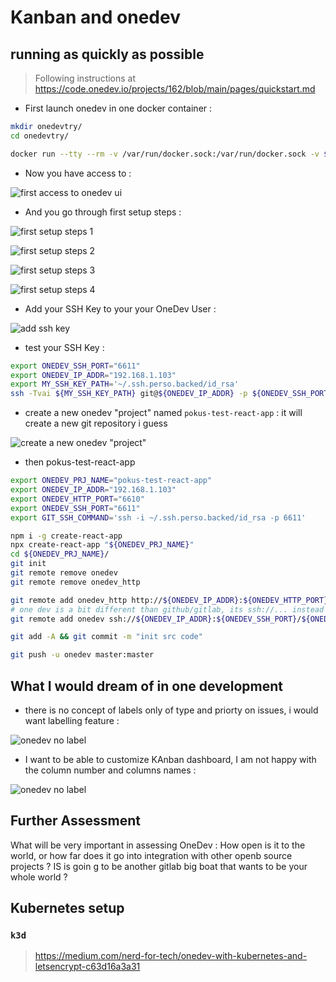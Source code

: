 # Kanban and onedev



## running as quickly as possible

> Following instructions at https://code.onedev.io/projects/162/blob/main/pages/quickstart.md

* First launch onedev in one docker container :

```bash
mkdir onedevtry/
cd onedevtry/

docker run --tty --rm -v /var/run/docker.sock:/var/run/docker.sock -v $(pwd)/onedev:/opt/onedev -p 6610:6610 -p 6611:6611 1dev/server

```

* Now you have access to :

![first access to onedev ui](./documentation/hugo/static/images/onedev/quickstart/onedev_ui_first_access.png)

* And you go through first setup steps :

![first setup steps 1](./documentation/hugo/static/images/onedev/quickstart/onedev_ui_first_access_step1.png)

![first setup steps 2](./documentation/hugo/static/images/onedev/quickstart/onedev_ui_first_access_step2.png)

![first setup steps 3](./documentation/hugo/static/images/onedev/quickstart/onedev_ui_first_access_step3.png)

![first setup steps 4](./documentation/hugo/static/images/onedev/quickstart/onedev_ui_first_access_step4.png)

* Add your SSH Key to your your OneDev User :


![add ssh key](./documentation/hugo/static/images/onedev/quickstart/onedev_add_ssh_key.png)

* test your SSH Key :


```bash
export ONEDEV_SSH_PORT="6611"
export ONEDEV_IP_ADDR="192.168.1.103"
export MY_SSH_KEY_PATH='~/.ssh.perso.backed/id_rsa'
ssh -Tvai ${MY_SSH_KEY_PATH} git@${ONEDEV_IP_ADDR} -p ${ONEDEV_SSH_PORT}

```

* create a new onedev "project" named `pokus-test-react-app` : it will create a new git repository i guess

![create a new onedev "project"](./documentation/hugo/static/images/onedev/quickstart/onedev-quickstart-create-first-repo.png)

* then pokus-test-react-app


```bash
export ONEDEV_PRJ_NAME="pokus-test-react-app"
export ONEDEV_IP_ADDR="192.168.1.103"
export ONEDEV_HTTP_PORT="6610"
export ONEDEV_SSH_PORT="6611"
export GIT_SSH_COMMAND='ssh -i ~/.ssh.perso.backed/id_rsa -p 6611'

npm i -g create-react-app
npx create-react-app "${ONEDEV_PRJ_NAME}"
cd ${ONEDEV_PRJ_NAME}/
git init
git remote remove onedev
git remote remove onedev_http

git remote add onedev_http http://${ONEDEV_IP_ADDR}:${ONEDEV_HTTP_PORT}/${ONEDEV_PRJ_NAME}
# one dev is a bit different than github/gitlab, its ssh://... instead of git@...
git remote add onedev ssh://${ONEDEV_IP_ADDR}:${ONEDEV_SSH_PORT}/${ONEDEV_PRJ_NAME}

git add -A && git commit -m "init src code"

git push -u onedev master:master

```

## What I would dream of in one development

* there is no concept of labels only of type and priorty on issues, i would want labelling feature :

![onedev no label ](./documentation/hugo/static/images/onedev/quickstart/onedev_issues_do_not_have_labels.png)

* I want to be able to customize KAnban dashboard, I am not happy with the column number and columns names :

![onedev no label](./documentation/hugo/static/images/onedev/quickstart/onedev_kanban_board.png)


## Further Assessment

What will be very important in assessing OneDev : How open is it to the world, or how far does it go into integration with other openb source projects ? IS is goin g to be another gitlab big boat that wants to be your whole world ?


## Kubernetes setup

### `k3d`

> https://medium.com/nerd-for-tech/onedev-with-kubernetes-and-letsencrypt-c63d16a3a31
